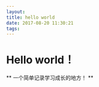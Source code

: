 ```yaml
---
layout: 
title: hello world
date: 2017-08-20 11:30:21
tags: 
---
```

# Hello world！ #
** 一个简单记录学习成长的地方！ **
